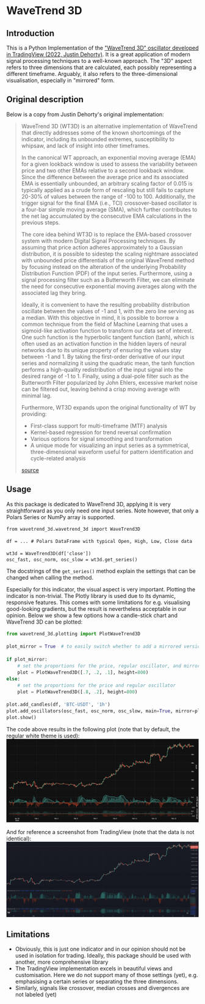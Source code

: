 # WaveTrend 3D

## Introduction
This is a Python Implementation of the ["WaveTrend 3D" oscillator developed in TradingView (2022, Justin Dehorty)](https://www.tradingview.com/script/clUzC70G-WaveTrend-3D/).
It is a great application of modern signal processing techniques to a well-known approach.
The "3D" aspect refers to three dimensions that are calculated, each possibly representing a different timeframe.
Arguably, it also refers to the three-dimensional visualisation, especially in "mirrored" form.


## Original description

Below is a copy from Justin Dehorty's original implementation:

> WaveTrend 3D (WT3D) is an alternative implementation of WaveTrend that directly addresses some of the known shortcomings of the indicator, including its unbounded extremes, susceptibility to whipsaw, and lack of insight into other timeframes.
> 
> In the canonical WT approach, an exponential moving average (EMA) for a given lookback window is used to assess the variability between price and two other EMAs relative to a second lookback window. Since the difference between the average price and its associated EMA is essentially unbounded, an arbitrary scaling factor of 0.015 is typically applied as a crude form of rescaling but still fails to capture 20-30% of values between the range of -100 to 100. Additionally, the trigger signal for the final EMA (i.e., TCI) crossover-based oscillator is a four-bar simple moving average (SMA), which further contributes to the net lag accumulated by the consecutive EMA calculations in the previous steps.
>
> The core idea behind WT3D is to replace the EMA-based crossover system with modern Digital Signal Processing techniques. By assuming that price action adheres approximately to a Gaussian distribution, it is possible to sidestep the scaling nightmare associated with unbounded price differentials of the original WaveTrend method by focusing instead on the alteration of the underlying Probability Distribution Function (PDF) of the input series. Furthermore, using a signal processing filter such as a Butterworth Filter, we can eliminate the need for consecutive exponential moving averages along with the associated lag they bring.
>
> Ideally, it is convenient to have the resulting probability distribution oscillate between the values of -1 and 1, with the zero line serving as a median. With this objective in mind, it is possible to borrow a common technique from the field of Machine Learning that uses a sigmoid-like activation function to transform our data set of interest. One such function is the hyperbolic tangent function (tanh), which is often used as an activation function in the hidden layers of neural networks due to its unique property of ensuring the values stay between -1 and 1. By taking the first-order derivative of our input series and normalizing it using the quadratic mean, the tanh function performs a high-quality redistribution of the input signal into the desired range of -1 to 1. Finally, using a dual-pole filter such as the Butterworth Filter popularized by John Ehlers, excessive market noise can be filtered out, leaving behind a crisp moving average with minimal lag.
>
> Furthermore, WT3D expands upon the original functionality of WT by providing:
> * First-class support for multi-timeframe (MTF) analysis
> * Kernel-based regression for trend reversal confirmation
> * Various options for signal smoothing and transformation
> * A unique mode for visualizing an input series as a symmetrical, three-dimensional waveform useful for pattern identification and cycle-related analysis
> 
> [source](https://www.tradingview.com/script/clUzC70G-WaveTrend-3D/)

## Usage

As this package is dedicated to WaveTrend 3D, applying it is very straightforward as you only need one input series.
Note however, that only a Polars Series or NumPy array is supported.
```python3
from wavetrend_3d.wavetrend_3d import WaveTrend3D

df = ... # Polars DataFrame with typical Open, High, Low, Close data

wt3d = WaveTrend3D(df['close'])
osc_fast, osc_norm, osc_slow = wt3d.get_series()
```
The docstrings of the `get_series()` method explain the settings that can be changed when calling the method.

Especially for this indicator, the visual aspect is very important. Plotting the indicator is non-trivial.
The Plotly library is used due to its dynamic, responsive features. This comes with some limitations for e.g.
visualising good-looking gradients, but the result is nevertheless acceptable in our opinion. Below we show
a few options how a candle-stick chart and WaveTrend 3D can be plotted:

```python
from wavetrend_3d.plotting import PlotWaveTrend3D

plot_mirror = True  # to easily switch whether to add a mirrored version

if plot_mirror:
    # set the proportions for the price, regular oscillator, and mirrored oscillator
    plot = PlotWaveTrend3D([.7, .2, .1], height=800)
else:
    # set the proportions for the price and regular oscillator
    plot = PlotWaveTrend3D([.8, .2], height=800)

plot.add_candles(df, 'BTC-USDT', '1h')
plot.add_oscillators(osc_fast, osc_norm, osc_slow, main=True, mirror=plot_mirror)
plot.show()
```

The code above results in the following plot (note that by default, the regular white theme is used):
![generated](assets%2Fplotting_screenshot.jpg "WaveTrend 3D generated by library")

And for reference a screenshot from TradingView (note that the data is not identical):
![tradingview](assets%2Ftradingview_screenshot.jpg "WaveTrend 3D screenshot from TradingView")

## Limitations

* Obviously, this is just one indicator and in our opinion should not be used in isolation for trading.
Ideally, this package should be used with another, more comprehensive library
* The TradingView implementation excels in beautiful views and customisation.
Here we do not support many of those settings (yet), e.g. emphasising a certain series or
separating the three dimensions.
* Similarly, signals like crossover, median crosses and divergences are not labeled (yet)
